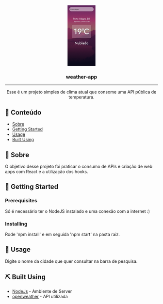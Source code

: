 

<p align="center">
 <img height="200" src="./screenshot.png" alt="Project screenshot"></a>
</p>

<h3 align="center">weather-app</h3>

---

<p align="center"> 
  Esse é um projeto simples de clima atual que consome uma API pública de temperatura.
    <br> 
</p>

## 📝 Conteúdo

- [Sobre](#about)
- [Getting Started](#getting_started)
- [Usage](#usage)
- [Built Using](#built_using)

## 🧐 Sobre <a name = "about"></a>

O objetivo desse projeto foi praticar o consumo de APIs e criação de web apps com React e a utilização dos hooks.

## 🏁 Getting Started <a name = "getting_started"></a>

### Prerequisites

Só é necessário ter o NodeJS instalado e uma conexão com a internet :)

### Installing

Rode 'npm install' e em seguida 'npm start' na pasta raiz.

## 🎈 Usage <a name="usage"></a>

Digite o nome da cidade que quer consultar na barra de pesquisa.


## ⛏️ Built Using <a name = "built_using"></a>

- [NodeJs](https://nodejs.org/en/) - Ambiente de Server
- [openweather](https://openweathermap.org/) - API utilizada 
